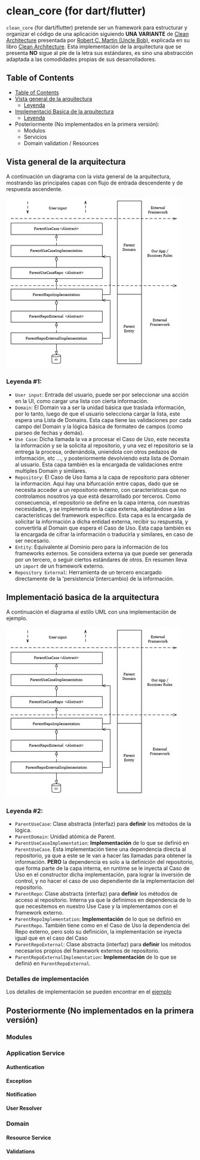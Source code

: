 # clean_core (for dart/flutter)

`clean_core` (for dart/flutter) pretende ser un framework para estructurar y organizar el código de una aplicación siguiendo **UNA VARIANTE** de [Clean Architecture](https://blog.cleancoder.com/uncle-bob/2012/08/13/the-clean-architecture.html) presentada por [Robert C. Martin (Uncle Bob)](https://en.wikipedia.org/wiki/Robert_C._Martin), explicada en su libro [Clean Architecture](http://prof.mau.ac.ir/images/Uploaded_files/Clean%20Architecture_%20A%20Craftsman%E2%80%99s%20Guide%20to%20Software%20Structure%20and%20Design-Pearson%20Education%20(2018)%5B7615523%5D.PDF).
Esta implementación de la arquitectura que se presenta **NO** sigue al pie de la letra sus estándares, es sino una abstracción adaptada a las comodidades propias de sus desarrolladores.

## Table of Contents
  - [Table of Contents](#table-of-contents)
  - [Vista general de la arquitectura](#Vista-general-de-la-arquitectura)
    - [Leyenda](#leyenda-#1)
  - [Implementació Basica de la arquitectura](#implementació-basica-de-la-arquitectura)
    - [Leyenda](#leyenda-#2)
  - Posteriormente (No implementados en la primera versión):
    - Modulos
    - Servicios
    - Domain validation / Resources

## Vista general de la arquitectura
A continuación un diagrama con la vista general de la arquitectura, mostrando las principales capas con flujo de entrada descendente y de respuesta ascendente.

![](docs/Architecture_UML.PNG?raw=true "Arquitectura General")

### Leyenda #1:
- `User input`: Entrada del usuario, puede ser por seleccionar una acción en la UI, como cargar una lista con cierta información.
- `Domain`: El Domain va a ser la unidad básica que traslada información, por lo tanto, luego de que el usuario selecciona cargar la lista, este espera una Lista de Domains. Esta capa tiene las validaciones por cada campo del Domain y la lógica básica de formateo de campos (como parseo de fechas y demás).
- `Use Case`: Dicha llamada la va a procesar el Caso de Uso, este necesita la información y se la solicita al repositorio, y una vez el repositorio se la entrega la procesa, ordenándola, uniendola con otros pedazos de información, etc ..., y posteriormente devolviendo esta lista de Domain al usuario. Esta capa también es la encargada de validaciones entre multiples Domain y similares.
- `Repository`: El Caso de Uso llama a la capa de repositorio para obtener la información. Aqui hay una bifurcación entre capas, dado que se necesita acceder a un repositorio externo, con características que no controlamos nosotros ya que está desarrollado por terceros. Como consecuencia, el repositorio se define en la capa interna, con nuestras necesidades, y se implementa en la capa externa, adaptándose a las características del framework específico. Esta capa es la encargada de solicitar la información a dicha entidad externa, recibir su respuesta, y convertirla al Domain que espera el Caso de Uso. Esta capa también es la encargada de cifrar la información o traducirla y similares, en caso de ser necesario.
- `Entity`: Equivalente al Dominio pero para la información de los frameworks externos. Se considera externa ya que puede ser generada por un tercero, o seguir ciertos estándares de otros. En resumen lleva un `import` de un framework externo.
- `Repository External`: Herramienta de un tercero encargado directamente de la 'persistencia'(intercambio) de la información.


## Implementació basica de la arquitectura
A continuación el diagrama al estilo UML con una implementación de ejemplo.

![Implementación Arquitectura UML](docs/Architecture_UML.png)

### Leyenda #2:
- `ParentUseCase`: Clase abstracta (interfaz) para **definir** los métodos de la lógica.
- `ParentDomain`: Unidad atómica de Parent.
- `ParentUseCaseImplementation`: **Implementación** de lo que se definió en `ParentUseCase`. Esta implementación tiene una dependencia directa al repositorio, ya que a este se le van a hacer las llamadas para obtener la información. **PERO** la dependencia es solo a la definición del repositorio, que forma parte de la capa interna, en runtime se le inyecta al Caso de Uso en el constructor dicha implementación, para lograr la inversión de control, y no hacer el caso de uso dependiente de la implementacion del repositorio.
- `ParentRepo`: Clase abstracta (interfaz) para **definir** los métodos de acceso al repositorio. Interna ya que la definimos en dependencia de lo que necesitemos en nuestro Use Case y la implementamos con el framework externo.
- `ParentRepoImplementation`: **Implementación** de lo que se definió en `ParentRepo`. También tiene como en el Caso de Uso la dependencia del Repo externo, pero solo su definición, la implementación se inyecta igual que en el caso del Caso 
- `ParentRepoExternal`: Clase abstracta (interfaz) para **definir** los métodos necesarios propios del framework externos de repositorio.
- `ParentRepoExternalImplementation`: **Implementación** de lo que se definió en `ParentRepoExternal`.

### Detalles de implementación
Los detalles de implementación se pueden encontrar en el [ejemplo](https://github.com/JesusHdezWaterloo/clean-core-flutter/tree/develop/example)



## Posteriormente (No implementados en la primera versión)
### Modules

### Application Service
#### Authentication

#### Exception

#### Notification

#### User Resolver

### Domain
#### Resource Service
#### Validations